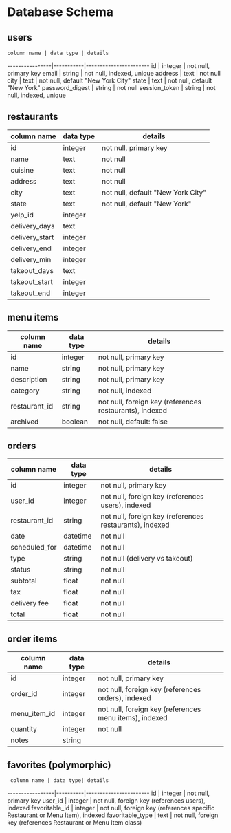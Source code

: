 # Database Schema

## users
    column name | data type | details
----------------|-----------|-----------------------
id              | integer   | not null, primary key
email           | string    | not null, indexed, unique
address         | text      | not null
city            | text      | not null, default "New York City"
state           | text      | not null, default "New York"
password_digest | string    | not null
session_token   | string    | not null, indexed, unique

## restaurants
   column name | data type | details
---------------|-----------|-----------------------
id             | integer   | not null, primary key
name           | text      | not null
cuisine        | text      | not null
address        | text      | not null
city           | text      | not null, default "New York City"
state          | text      | not null, default "New York"
yelp_id        | integer   |
delivery_days  | text      |
delivery_start | integer   |
delivery_end   | integer   |
delivery_min   | integer   |
takeout_days   | text      |
takeout_start  | integer   |
takeout_end    | integer   |

## menu items
   column name | data type | details
---------------|-----------|-----------------------
id             | integer   | not null, primary key
name           | string    | not null, primary key
description    | string    | not null, primary key
category       | string    | not null, indexed
restaurant_id  | string    | not null, foreign key (references restaurants), indexed
archived       | boolean   | not null, default: false

## orders
   column name | data type | details
---------------|-----------|-----------------------
id             | integer   | not null, primary key
user_id        | integer   | not null, foreign key (references users), indexed
restaurant_id  | string    | not null, foreign key (references restaurants), indexed
date           | datetime  | not null
scheduled_for  | datetime  | not null
type           | string    | not null (delivery vs takeout)
status         | string    | not null
subtotal       | float     | not null
tax            | float     | not null
delivery fee   | float     | not null
total          | float     | not null

## order items
   column name | data type | details
---------------|-----------|-----------------------
id             | integer   | not null, primary key
order_id       | integer   | not null, foreign key (references orders), indexed
menu_item_id   | integer   | not null, foreign key (references menu items), indexed
quantity       | integer   | not null
notes          | string    |

## favorites (polymorphic)
     column name | data type| details
-----------------|----------|-----------------------
id               | integer  | not null, primary key
user_id          | integer  | not null, foreign key (references users), indexed
favoritable_id   | integer  | not null, foreign key (references specific Restaurant or Menu Item), indexed
favoritable_type | text     | not null, foreign key (references Restaurant or Menu Item class)
